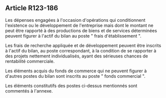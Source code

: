 Article R123-186
----
Les dépenses engagées à l'occasion d'opérations qui conditionnent l'existence ou
le développement de l'entreprise mais dont le montant ne peut être rapporté à
des productions de biens et de services déterminées peuvent figurer à l'actif du
bilan au poste " frais d'établissement ".

Les frais de recherche appliquée et de développement peuvent être inscrits à
l'actif du bilan, au poste correspondant, à la condition de se rapporter à des
projets nettement individualisés, ayant des sérieuses chances de rentabilité
commerciale.

Les éléments acquis du fonds de commerce qui ne peuvent figurer à d'autres
postes du bilan sont inscrits au poste " fonds commercial ".

Les éléments constitutifs des postes ci-dessus mentionnés sont commentés à
l'annexe.

